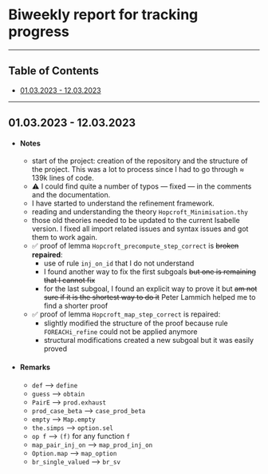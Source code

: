 # Biweekly report for tracking progress

---

## Table of Contents

-   [01.03.2023 - 12.03.2023](#01032023---12032023)

---

## 01.03.2023 - 12.03.2023

-   #### Notes

    -   start of the project: creation of the repository and the structure of the project. This was a lot to process since I had to go through $\approx$ 139k lines of code.
    -   :warning: I could find quite a number of typos — fixed — in the comments and the documentation.
    -   I have started to understand the refinement framework.
    -   reading and understanding the theory `Hopcroft_Minimisation.thy`
    -   those old theories needed to be updated to the current Isabelle version. I fixed all import related issues and syntax issues and got them to work again.
    -   :white_check_mark: proof of lemma `Hopcroft_precompute_step_correct` is ~~broken~~ **repaired**:
        -   use of rule `inj_on_id` that I do not understand
        -   I found another way to fix the first subgoals ~~but one is remaining that I cannot fix~~
        -   for the last subgoal, I found an explicit way to prove it but ~~am not sure if it is the shortest way to do it~~ Peter Lammich helped me to find a shorter proof
    -   :white_check_mark: proof of lemma `Hopcroft_map_step_correct` is repaired:
        -   slightly modified the structure of the proof because rule `FOREACHi_refine` could not be applied anymore
        -   structural modifications created a new subgoal but it was easily proved

-   #### Remarks

    -   `def` --> `define`
    -   `guess` --> `obtain`
    -   `PairE` --> `prod.exhaust`
    -   `prod_case_beta` --> `case_prod_beta`
    -   `empty` --> `Map.empty`
    -   `the.simps` --> `option.sel`
    -   `op f` --> `(f)` for any function `f`
    -   `map_pair_inj_on` --> `map_prod_inj_on`
    -   `Option.map` --> `map_option`
    -   `br_single_valued` --> `br_sv`

